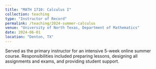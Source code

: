 ```yaml
---
title: "MATH 1710: Calculus I"
collection: teaching
type: "Instructor of Record"
permalink: /teaching/2024-summer-calculus
venue: "University of North Texas, Department of Mathematics"
date: 2024-06-01
location: "Denton, TX"
---
```

Served as the primary instructor for an intensive 5-week online summer course. Responsibilities included preparing lessons, designing all assignments and exams, and providing student support.
